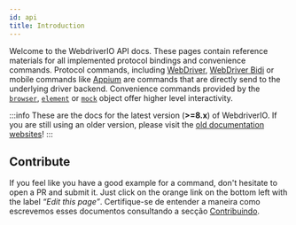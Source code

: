 ```yaml
---
id: api
title: Introduction
---
```


Welcome to the WebdriverIO API docs. These pages contain reference materials for all implemented protocol bindings and convenience commands. Protocol commands, including [WebDriver](/docs/api/webdriver), [WebDriver Bidi](/docs/api/webdriverBidi) or mobile commands like [Appium](http://appium.io) are commands that are directly send to the underlying driver backend. Convenience commands provided by the [`browser`](/docs/api/browser), [`element`](/docs/api/element) or [`mock`](/docs/api/mock) object offer higher level interactivity.

:::info
These are the docs for the latest version (__>=8.x__) of WebdriverIO. If you are still using an older version, please visit the [old documentation websites](/versions)!
:::

## Contribute

If you feel like you have a good example for a command, don't hesitate to open a PR and submit it. Just click on the orange link on the bottom left with the label _“Edit this page”_. Certifique-se de entender a maneira como escrevemos esses documentos consultando a secção [Contribuindo](https://github.com/webdriverio/webdriverio/blob/main/CONTRIBUTING.md).
